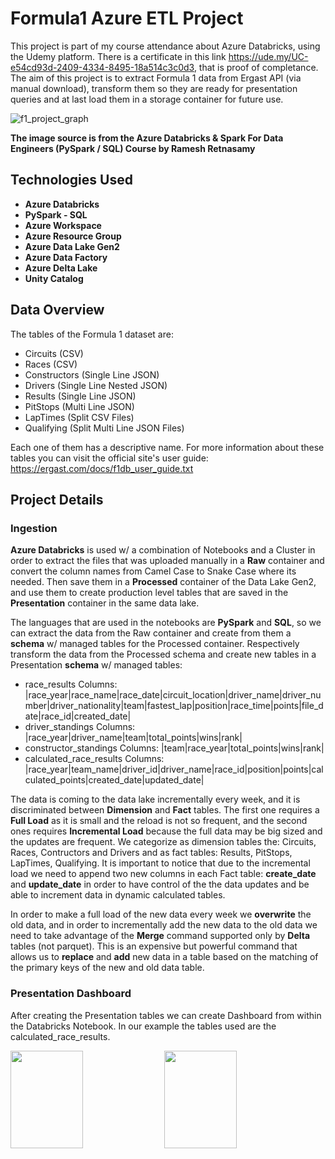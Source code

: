 # Formula1 Azure ETL Project

This project is part of my course attendance about Azure Databricks, using the Udemy platform. There is a certificate in this link https://ude.my/UC-e54cd93d-2409-4334-8495-18a514c3c0d3, that is proof of completance. The aim of this project is to extract Formula 1 data from Ergast API (via manual download), transform them so they are ready for presentation queries and at last load them in a storage container for future use.

![f1_project_graph](https://github.com/dmoralis/AirflowETLWeatherProject/assets/56253720/c62296be-61a8-4df1-8d62-cb3f92a40941)

**The image source is from the Azure Databricks & Spark For Data Engineers (PySpark / SQL) Course by Ramesh Retnasamy**

## Technologies Used

- **Azure Databricks**
- **PySpark - SQL**
- **Azure Workspace**
- **Azure Resource Group**
- **Azure Data Lake Gen2**
- **Azure Data Factory**
- **Azure Delta Lake**
- **Unity Catalog**

## Data Overview

The tables of the Formula 1 dataset are:

- Circuits (CSV)
- Races (CSV)
- Constructors (Single Line JSON)
- Drivers (Single Line Nested JSON)
- Results (Single Line JSON)
- PitStops (Multi Line JSON)
- LapTimes (Split CSV Files)
- Qualifying (Split Multi Line JSON Files)

Each one of them has a descriptive name. For more information about these tables you can visit the official site's user guide: https://ergast.com/docs/f1db_user_guide.txt 

## Project Details

### Ingestion

**Azure Databricks** is used w/ a combination of Notebooks and a Cluster in order to extract the files that was uploaded manually in a **Raw** container and convert the column names from Camel Case to Snake Case where its needed. Then save them in a **Processed** container of the Data Lake Gen2, and use them to create production level tables that are saved in the **Presentation** container in the same data lake.

The languages that are used in the notebooks are **PySpark** and **SQL**, so we can extract the data from the Raw container and create from them a  **schema** w/ managed tables for the Processed container. Respectively transform the data from the Processed schema and create new tables in a Presentation **schema** w/ managed tables:

- race_results
    Columns: |race_year|race_name|race_date|circuit_location|driver_name|driver_number|driver_nationality|team|fastest_lap|position|race_time|points|file_date|race_id|created_date|
- driver_standings
    Columns: |race_year|driver_name|team|total_points|wins|rank|
- constructor_standings
    Columns: |team|race_year|total_points|wins|rank|
- calculated_race_results
    Columns: |race_year|team_name|driver_id|driver_name|race_id|position|points|calculated_points|created_date|updated_date|

The data is coming to the data lake incrementally every week, and it is discriminated between **Dimension** and **Fact** tables. The first one requires a **Full Load** as it is small and the reload is not so frequent, and the second ones requires **Incremental Load** because the full data may be big sized and the updates are frequent. We categorize as dimension tables the: Circuits, Races, Contructors and Drivers and as fact tables: Results, PitStops, LapTimes, Qualifying. It is important to notice that due to the incremental load we need to append two new columns in each Fact table: **create_date** and **update_date** in order to have control of the the data updates and be able to increment data in dynamic calculated tables. 

In order to make a full load of the new data every week we **overwrite** the old data, and in order to incrementally add the new data to the old data we need to take advantage of the **Merge** command supported only by **Delta** tables (not parquet). This is an expensive but powerful command that allows us to **replace** and **add** new data in a table based on the matching of the primary keys of the new and old data table.

### Presentation Dashboard

After creating the Presentation tables we can create Dashboard from within the Databricks Notebook. In our example the tables used are the calculated_race_results.

<img src="https://github.com/dmoralis/AzureETLFormula1Project/assets/56253720/d6750208-8265-4837-a401-88034622a325"  width="48%" height="20%">
<img src="https://github.com/dmoralis/AzureETLFormula1Project/assets/56253720/7aeceb32-1317-43e2-a55d-d6c5e761ba8d"  width="48%" height="20%">





